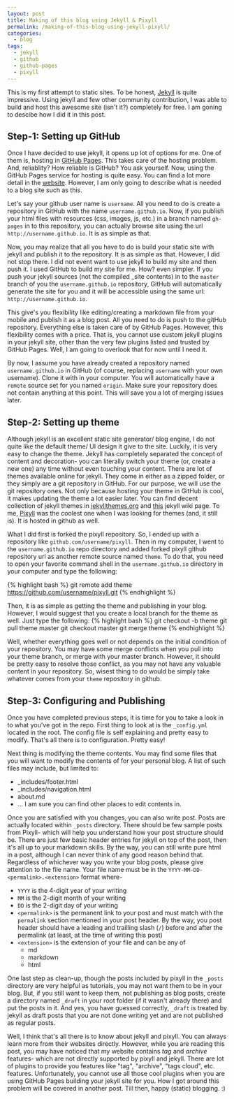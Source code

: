 ```yaml
---
layout: post
title: Making of this blog using Jekyll & Pixyll
permalink: /making-of-this-blog-using-jekyll-pixyll/
categories:
  - blog
tags:
  - jekyll
  - github
  - github-pages
  - pixyll
---
```


This is my first attempt to static sites. To be honest, [Jekyll](http://jekyllrb.com/) is quite impressive.
Using jekyll and few other community contribution, I was able to build and host this awesome site (isn't it?) 
completely for free. I am goning to descibe how I did it in this post.

## Step-1: Setting up GitHub

Once I have decided to use jekyll, it opens up lot of options for me. One of them is, hosting in 
[GitHub Pages](https://pages.github.com/). This takes care of the hosting problem. And, reliablity? 
How reliable is GitHub? You ask yourself. Now, using the GitHub Pages service for hosting is quite easy. 
You can find a lot more detail in the [website](https://pages.github.com/). However, I am only going 
to describe what is needed to a blog site such as this.

Let's say your github user name is `username`. All you need to do is create 
a repository in GitHub with the name `username.github.io`. Now, if you publish your html files with resources (css, images, js, etc.)
in a branch named `gh-pages` in to this repository, you can actually browse site using the url
`http://username.github.io`. It is as simple as that.

Now, you may realize that all you have to do is build your static site with jekyll and publish it to the repository. It is as 
simple as that. However, I did not stop there. I did not event want to use jekyll to build my site and then push it. I used GitHub 
to build my site for me. How? even simpler. If you push your jekyll sources (not the compiled _site contents) in to the 
`master` branch of you the `username.github.io` repository, GitHub will automatically generate the site for you and it will be accessible 
using the same url: `http://username.github.io`.

This give's you flexibility like editing/creating a markdown file from your mobile and publish it as a blog post. All you need to do is 
push to the gitHub repository. Everything else is taken care of by GitHub Pages. However, this flexibility comes with a price. That is, 
you cannot use custom jekyll plugins in your jekyll site, other than the very few plugins listed and trusted by GitHub Pages. Well, I am going 
to overlook that for now until I need it.

By now, I assume you have already created a repository named `username.github.io` in GitHub (of course, replacing `username` with your own username).
Clone it with in your computer. You will automatically have a `remote` source set for you named `origin`. Make sure your repository does not contain
anything at this point. This will save you a lot of merging issues later.


## Step-2: Setting up theme

Although jekyll is an excellent static site generator/ blog engine, I do not quite like the default theme/ UI design it give to the site. 
Luckily, it is very easy to change the theme. Jekyll has completely separated the concept of content and decoration- you can literally 
switch your theme (or, create a new one) any time without even touching your content. There are lot of themes available online for jekyll. 
They come in either as a zipped folder, or they simply are a git repository in GitHub. For our purpose, we will use the git repository ones. 
Not only because hosting your theme in GitHub is cool, it makes updating the theme a lot easier later. You can find decent collection of jekyll 
themes in [jekyllthemes.org](http://jekyllthemes.org) and [this](https://github.com/jekyll/jekyll/wiki/Themes) jekyll wiki page. To me,
[Pixyll](https://github.com/johnotander/pixyll) was the coolest one when I was looking for themes (and, it still is). It is hosted in github as well. 

What I did first is forked the pixyll repository. So, I ended up with a repository like `github.com/username/pixyll`. Then in my computer, I went 
to the `username.github.io` repo directory and added forked pixyll github repository url as another remote source named `theme`. To do that, you need
to open your favorite command shell in the `username.github.io` directory in your computer and type the following:

{% highlight bash %}
git remote add theme https://github.com/username/pixyll.git
{% endhighlight %}

Then, it is as simple as getting the theme and publishing in your blog. However, I would suggest that you create a local branch
for the theme as well. Just type the following:
{% highlight bash %}
git checkout -b theme
git pull theme master
git checkout master
git merge theme
{% endhighlight %}



Well, whether everything goes well or not depends on the initial condition of your 
repository. You may have some merge conflicts when you pull into your theme branch, or merge with your master branch. However, it should
be pretty easy to resolve those conflict, as you may not have any valuable content in your repository. So, wisest thing to do would be simply take
whatever comes from your `theme` repository in github.    

## Step-3: Configuring and Publishing

Once you have completed previous steps, it is time for you to take a look in to what you've got in the repo. First thing to look at is the 
`_config.yml` located in the root. The config file is self explaining and pretty easy to modify. That's all there is to configuration. 
Pretty easy!

Next thing is modifying the theme contents. You may find some files that you will want to modify the contents of for your personal blog. A list 
of such files may include, but limited to:
- _includes/footer.html
- _includes/navigation.html
- about.md
- ... I am sure you can find other places to edit contents in.

Once you are satisfied with you changes, you can also write post. Posts are actually located within `_posts` directory. 
There should be few sample posts from Pixyll- which will help you understand how your post structure should be. 
There are just few basic header entries for jekyll on top of the post, then it's all up to your markdown skills. By the
way, you can still write pure html in a post, although I can never think of any good reason behind that. Regardless of 
whichever way you write your blog posts, please give attention to the file name. Your file name must be in the 
`YYYY-MM-DD-<permalink>.<extension>` format where-

- `YYYY` is the 4-digit year of your writing
- `MM` is the 2-digit month of your writing
- `DD` is the 2-digit day of your writing
- `<permalink>` is the permanent link to your post and must match with the `permalink` section mentioned in your post header.
By the way, you post header should have a leading and trailling slash (`/`) before and after the permalink (at least, at the time
of writing this post)
- `<extension>` is the extension of your file and can be any of
  - md
  - markdown
  - html   

One last step as clean-up, though the posts included by pixyll in the `_posts` directory are very helpful as tutorials, 
you may not want them to be in your blog. But, if you still want to keep them, not publishing as blog posts, 
create a directory named `_draft` in your root folder (if it wasn't already there) and put the posts in it. And yes, you have 
guessed correctly, `_draft` is treated by jekyll as draft posts that you are not done writing yet and are not published as 
regular posts.

Well, I think that's all there is to know about jekyll and pixyll. You can always learn more from their websites directly. 
However, while you are reading this post, you may have noticed that my website contains _tag_ and _archive_ features- 
which are not directly supported by pixyll and jekyll. There are lot of plugins to provide you features like "tag", "archive", "tags cloud", 
etc. features. Unfortunately, you cannot use all those cool plugins when you are using GitHub Pages building your jekyll site for you.
How I got around this problem will be covered in another post. Till then, happy (static) blogging. :)